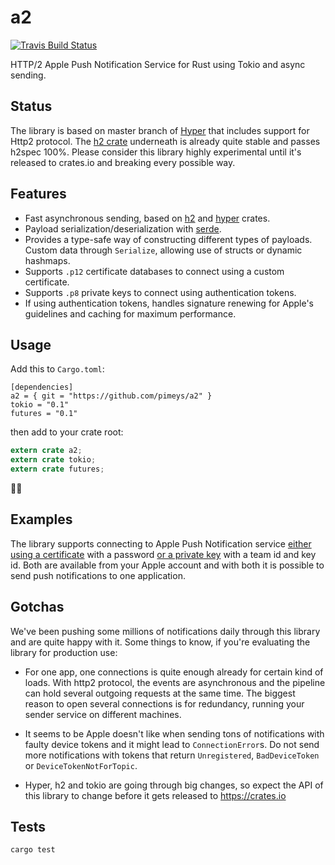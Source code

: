 # a2

[![Travis Build Status](https://travis-ci.org/pimeys/a2.svg?branch=master)](https://travis-ci.org/pimeys/a2)

HTTP/2 Apple Push Notification Service for Rust using Tokio and async sending.

## Status

The library is based on master branch of
[Hyper](https://github.com/hyperium/hyper) that includes support for Http2
protocol. The [h2 crate](https://github.com/carllerche/h2) underneath is already
quite stable and passes h2spec 100%. Please consider this library highly
experimental until it's released to crates.io and breaking every possible way.

## Features

* Fast asynchronous sending, based on [h2](https://github.com/carllerche/h2) and
  [hyper](https://github.com/hyperium/hyper) crates.
* Payload serialization/deserialization with
  [serde](https://github.com/serde-rs/serde).
* Provides a type-safe way of constructing different types of payloads. Custom
  data through `Serialize`, allowing use of structs or dynamic hashmaps.
* Supports `.p12` certificate databases to connect using a custom certificate.
* Supports `.p8` private keys to connect using authentication tokens.
* If using authentication tokens, handles signature renewing for Apple's guidelines
  and caching for maximum performance.

## Usage

Add this to `Cargo.toml`:

```
[dependencies]
a2 = { git = "https://github.com/pimeys/a2" }
tokio = "0.1"
futures = "0.1"
```

then add to your crate root:

```rust
extern crate a2;
extern crate tokio;
extern crate futures;
```

🔼🔼

## Examples

The library supports connecting to Apple Push Notification service [either using
a
certificate](https://github.com/pimeys/a2/blob/master/examples/certificate_client.rs)
with a password [or a private
key](https://github.com/pimeys/a2/blob/master/examples/token_client.rs) with
a team id and key id. Both are available from your Apple account and with both
it is possible to send push notifications to one application.

## Gotchas

We've been pushing some millions of notifications daily through this library and
are quite happy with it. Some things to know, if you're evaluating the library
for production use:

* For one app, one connections is quite enough already for certain kind of
  loads. With http2 protocol, the events are asynchronous and the pipeline can
  hold several outgoing requests at the same time. The biggest reason to open
  several connections is for redundancy, running your sender service on different
  machines.

* It seems to be Apple doesn't like when sending tons of notifications with
  faulty device tokens and it might lead to `ConnectionError`s. Do not send more
  notifications with tokens that return `Unregistered`, `BadDeviceToken` or
  `DeviceTokenNotForTopic`.

* Hyper, h2 and tokio are going through big changes, so expect the API of this
  library to change before it gets released to https://crates.io

## Tests

`cargo test`
